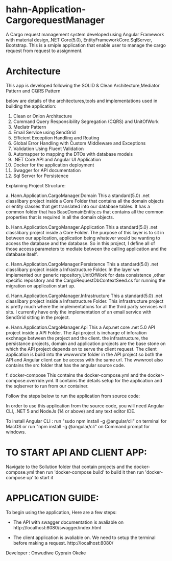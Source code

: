 # hahn-Application-CargorequestManager
A Cargo request management system developed using Angular Framework with material design,.NET Core(5.0), EntityFrameworkCore.SqlServer, Bootstrap.
This is a smiple application that enable user to manage the cargo request from request to assignment. 

# Architecture

This app is developed following the SOLID & Clean Architecture,Mediator Pattern and CQRS Pattern

below are details of the architectures,tools and implementations used in building the application:

 1. Clean or Onion Architecture
 2. Command Query Responsibility Segregation (CQRS) and UnitOfWork
 3. Mediatr Pattern
 4. Email Service using SendGrid
 5. Efficient Exception Handling and Routing
 6. Global Error Handling with Custom Middleware and Exceptions
 7. Validation Using Fluent Validation
 8. Automapper to mapping the DTOs with database models
 9. .NET Core API and Angular UI Application
 10. Docker for the application deployment
 11. Swagger for API documentation
 12. Sql Server for Persistence

Explaining Project Structure:

a. Hann.Application.CargoManager.Domain
   This a standard(5.0) .net classlibary project inside a Core Folder that contains all the domain objects or entity classes that get translated into our database tables. It has    a common folder that    has BaseDomainEntity.cs that contains all the common properties that is required in all the domain objects.
   
b. Hann.Application.CargoManager.Application
   This a standard(5.0) .net classlibary project inside a Core Folder. The purpose of this layer is to sit in between our application, application being whatever 
   would be wanting to access the database and the database. So in this project, I define all of those access parameters to mediate between the calling application 
   and the database itself.
   
c. Hann.Application.CargoManager.Persistence
   This a standard(5.0) .net classlibary project inside a Infrastructure Folder. In the layer we implemented our  generic repository,UnitOfWork for data consistence 
   ,other specific repository and the CargoRequestDbContextSeed.cs for running the migration on application start up.
   
d. Hann.Application.CargoManager.Infrastructure
   This a standard(5.0) .net classlibary project inside a Infrastructure Folder. This infrastructure project is pretty much where the implementations for all the third 
   party services will sits. I currently have only the implementation of an email service with SendGrid sitting in the project.
   
e. Hann.Application.CargoManager.Api
   This a Asp.net core .net 5.0 API project inside a API Folder. The Api project is incharge of inforation exchnage between the project and the client. the infrastructure, 
   the persistance projects, domain and application projects are the base stone on which  the API project depends on to serve the client request. The client application is 
   build into the wwwwrote folder in the API project so both the API and Angular client can be access with the same url. The wwwroot also contains the src folder that has
   the angular source code.
   
f. docker-compose 
   This contains the docker-compose.yml and the docker-compose.override.yml. It contains the details setup for the application and the sqlserver to run from our container.
   
Follow the steps below to run the application from source code:

In order to use this application from the source code, you will need Angular CLI, .NET 5 and NodeJs (14 or above) and any text editor IDE.

To install Angular CLI : run "sudo npm install -g @angular/cli" on terminal for MacOS or run "npm install -g @angular/cli" on Command prompt for windows.

# TO START API AND CLIENT APP:

 Navigate to the Sollution folder that contain projects and the docker-compose.yml
 then run 'docker-compose build' to build it
 then run 'docker-compose up' to start it


# APPLICATION GUIDE:
To begin using the application, Here are a few steps:

* The API with swagger documentation is avaliable on
  http://localhost:8080/swagger/index.html

* The client application is avaliable on. We need to setup the terminal before making a request. 
  http://localhost:8080/


  
Developer : Onwudiwe Cyprain Okeke

